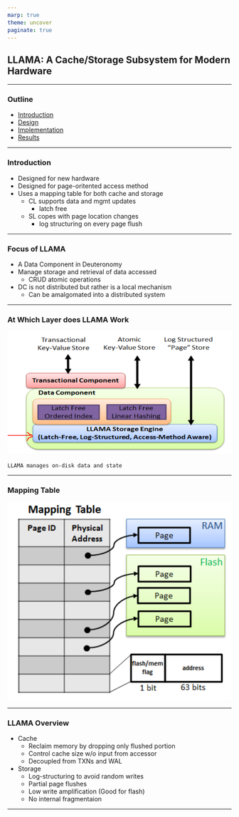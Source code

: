 ```yaml
---
marp: true
theme: uncover
paginate: true
---
```


<style>
.row {
  display: flex;
  flex-direction: row;
  flex-wrap: wrap;
  width: 100%;
}

.column {
  display: flex;
  flex-direction: column;
  flex-basis: 100%;
  flex: 1;
}
</style>

## LLAMA: A Cache/Storage Subsystem for Modern Hardware

---

### Outline

- [Introduction](#2)
- [Design](#3)
- [Implementation](#6)
- [Results](#11)

---

### Introduction

- Designed for new hardware
- Designed for page-oritented access method
- Uses a mapping table for both cache and storage 
    - CL supports data and mgmt updates
        - latch free
    - SL copes with page location changes
        - log structuring on every page flush

---

### Focus of LLAMA

- A Data Component in Deuteronomy
- Manage storage and retrieval of data accessed
    - CRUD atomic operations
- DC is not distributed but rather is a local mechanism 
    - Can be amalgomated into a distributed system


---

### At Which Layer does LLAMA Work
 ![height:400px](layer.png)

```
LLAMA manages on-disk data and state
```

---

### Mapping Table
 ![height:400px](mt.png)


---
### LLAMA Overview

- Cache
    - Reclaim memory by dropping only flushed portion
    - Control cache size w/o input from accessor
    - Decoupled from TXNs and WAL
- Storage
    - Log-structuring to avoid random writes
    - Partial page flushes
    - Low write amplification (Good for flash)
    - No internal fragmentaion


---
